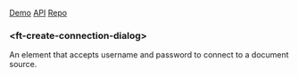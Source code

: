 [Demo](https://filethis.github.io/ft-create-connection-dialog/components/ft-create-connection-dialog/demo/)    [API](https://filethis.github.io/ft-create-connection-dialog/components/ft-create-connection-dialog/)    [Repo](https://github.com/filethis/ft-create-connection-dialog)

### \<ft-create-connection-dialog\>

An element that accepts username and password to connect to a document source.